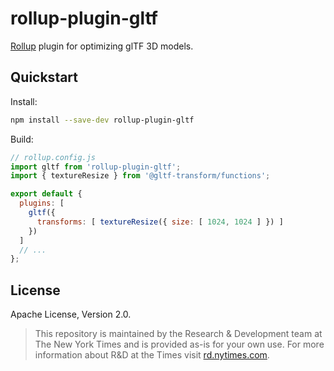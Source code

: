 # rollup-plugin-gltf

[Rollup](https://rollupjs.org/) plugin for optimizing glTF 3D models.

## Quickstart

Install:

```bash
npm install --save-dev rollup-plugin-gltf
```

Build:

```js
// rollup.config.js
import gltf from 'rollup-plugin-gltf';
import { textureResize } from '@gltf-transform/functions';

export default {
  plugins: [ 
    gltf({
      transforms: [ textureResize({ size: [ 1024, 1024 ] }) ]
    }) 
  ]
  // ...
};
```

## License

Apache License, Version 2.0.

> This repository is maintained by the Research & Development team at The New York Times and is provided as-is for your own use. For more information about R&D at the Times visit [rd.nytimes.com](https://rd.nytimes.com).
